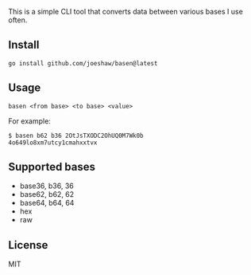 This is a simple CLI tool that converts data between various bases I use often.

## Install

    go install github.com/joeshaw/basen@latest

## Usage

    basen <from base> <to base> <value>

For example:

    $ basen b62 b36 2OtJsTXODC2OhUQ0M7Wk0b
    4o649lo8xm7utcy1cmahxxtvx

## Supported bases

- base36, b36, 36
- base62, b62, 62
- base64, b64, 64
- hex
- raw

## License

MIT
